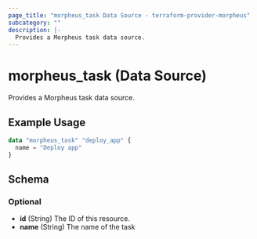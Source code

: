 ```yaml
---
page_title: "morpheus_task Data Source - terraform-provider-morpheus"
subcategory: ""
description: |-
  Provides a Morpheus task data source.
---
```


# morpheus_task (Data Source)

Provides a Morpheus task data source.

## Example Usage

```terraform
data "morpheus_task" "deploy_app" {
  name = "Deploy app"
}
```

<!-- schema generated by tfplugindocs -->
## Schema

### Optional

- **id** (String) The ID of this resource.
- **name** (String) The name of the task